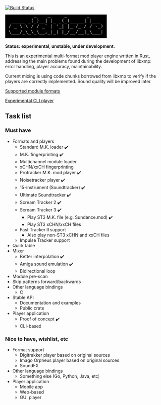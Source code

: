
[![Build Status](https://travis-ci.org/cmatsuoka/oxdz.svg?branch=master)](https://travis-ci.org/cmatsuoka/oxdz)


<p>
<img alt="Oxidrizzle" src="https://github.com/cmatsuoka/oxdz/blob/master/logo.png" />
</p>

**Status: experimental, unstable, under development.**

This is an experimental multi-format mod player engine written in Rust, addressing the
main problems found during the development of libxmp: error handling, player accuracy,
maintainability.

Current mixing is using code chunks borrowed from libxmp to verify if the players are
correctly implemented. Sound quality will be improved later.

[Supported module formats](https://github.com/cmatsuoka/oxdz/wiki/Supported-formats)

[Experimental CLI player](https://github.com/cmatsuoka/0xd2)


## Task list

### Must have

* Formats and players
  * Standard M.K. loader               :heavy_check_mark:
  * M.K. fingerprinting                :heavy_check_mark:
  * Multichannel module loader
  * xCHN/xxCH fingerprinting
  * Protracker M.K. mod player         :heavy_check_mark:
  * Noisetracker player                :heavy_check_mark:
  * 15-instrument (Soundtracker)       :heavy_check_mark:
  * Ultimate Soundtracker              :heavy_check_mark:
  * Scream Tracker 2                   :heavy_check_mark:
  * Scream Tracker 3                   :heavy_check_mark:
    * Play ST3 M.K. file (e.g. Sundance.mod)  :heavy_check_mark:
    * Play ST3 xCHN/xxCH files
  * Fast Tracker II support
    * Also play non-ST3 xCHN and xxCH files
  * Impulse Tracker support
* Quirk table
* Mixer
  * Better interpolation               :heavy_check_mark:
  * Amiga sound emulation              :heavy_check_mark:
  * Bidirectional loop
* Module pre-scan
* Skip patterns forward/backwards
* Other language bindings
  * C
* Stable API
  * Documentation and examples
  * Public crate
* Player application
  * Proof of concept                   :heavy_check_mark:
  * CLI-based


### Nice to have, wishlist, etc

* Format support
  * Digitrakker player based on original sources
  * Imago Orpheus player based on original sources
  * SoundFX
* Other language bindings
  * Something else (Go, Python, Java, etc)
* Player application
  * Mobile app
  * Web-based
  * GUI player


